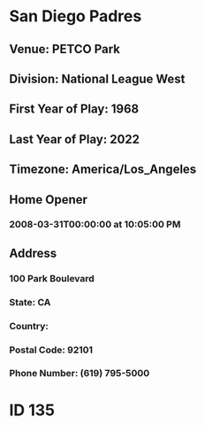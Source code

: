 # San Diego Padres
## Venue: PETCO Park
## Division: National League West
## First Year of Play: 1968
## Last Year of Play: 2022
## Timezone: America/Los_Angeles
## Home Opener
### 2008-03-31T00:00:00 at 10:05:00 PM
## Address
### 100 Park Boulevard
### State: CA
### Country: 
### Postal Code: 92101
### Phone Number: (619) 795-5000
# ID 135